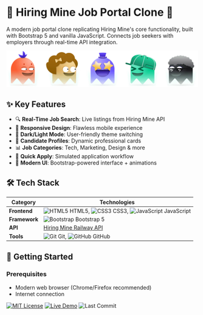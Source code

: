 # 💼 Hiring Mine Job Portal Clone 🚀

A modern job portal clone replicating Hiring Mine's core functionality, built with Bootstrap 5 and vanilla JavaScript. Connects job seekers with employers through real-time API integration.

![Project Banner](./assets/banner_career-4b7d86fb.webp)

## ✨ Key Features

- 🔍 **Real-Time Job Search**: Live listings from Hiring Mine API
- 📱 **Responsive Design**: Flawless mobile experience
- 🌙 **Dark/Light Mode**: User-friendly theme switching
- 👥 **Candidate Profiles**: Dynamic professional cards
- 📊 **Job Categories**: Tech, Marketing, Design & more
- 🚀 **Quick Apply**: Simulated application workflow
- 🎨 **Modern UI**: Bootstrap-powered interface + animations

## 🛠 Tech Stack

| Category       | Technologies                                                                 |
|----------------|-----------------------------------------------------------------------------|
| **Frontend**   | ![HTML5](https://img.icons8.com/color/30/html-5.png) HTML5, ![CSS3](https://img.icons8.com/color/30/css3.png) CSS3, ![JavaScript](https://img.icons8.com/color/30/javascript.png) JavaScript |
| **Framework**  | ![Bootstrap](https://img.icons8.com/color/30/bootstrap.png) Bootstrap 5     |
| **API**        | [Hiring Mine Railway API](https://hiringmine-railway-production.up.railway.app/) |
| **Tools**      | ![Git](https://img.icons8.com/color/30/git.png) Git, ![GitHub](https://img.icons8.com/fluent/30/github.png) GitHub |

## 🚀 Getting Started

### Prerequisites
- Modern web browser (Chrome/Firefox recommended)
- Internet connection

[![MIT License](https://img.shields.io/badge/License-MIT-blue.svg)](LICENSE)
[![Live Demo](https://img.shields.io/badge/Live-Demo-brightgreen)](https://your-demo-link.com)
![Last Commit](https://img.shields.io/github/last-commit/yourusername/hiring-mine-clone)